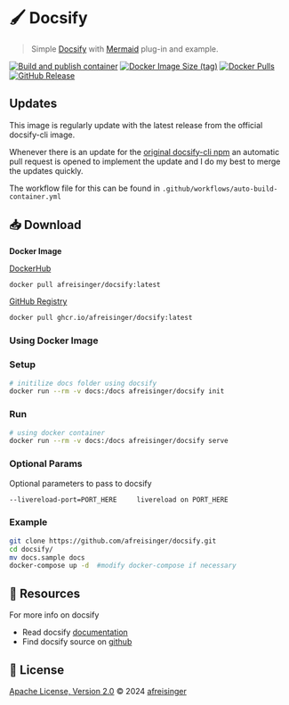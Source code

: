 # 🖌 Docsify


> Simple [Docsify](https://github.com/docsifyjs/docsify) with [Mermaid](https://mermaid.js.org/) plug-in and example.


[![Build and publish container](https://github.com/afreisinger/docsify/actions/workflows/auto-build-container.yml/badge.svg)](https://github.com/afreisinger/docsify/actions/workflows/auto-build-container.yml)
[![Docker Image Size (tag)](https://img.shields.io/docker/image-size/afreisinger/docsify/latest)](https://hub.docker.com/r/afreisinger/docsify)
[![Docker Pulls](https://img.shields.io/docker/pulls/afreisinger/docsify)](https://hub.docker.com/r/afreisinger/docsify)
[![GitHub Release](https://img.shields.io/github/v/release/afreisinger/docsify)](https://github.com/afreisinger/docsify/releases)


## Updates

This image is regularly update with the latest release from the official docsify-cli image.

Whenever there is an update for the [original docsify-cli npm](https://cli.docsifyjs.org/#/) an automatic pull request is opened to implement the update and I do my best to merge the updates quickly.

The workflow file for this can be found in `.github/workflows/auto-build-container.yml`


## 📥 Download

**Docker Image**

[DockerHub](https://hub.docker.com/r/afreisinger/docsify)

```bash
docker pull afreisinger/docsify:latest
```

[GitHub Registry](https://github.com/users/afreisinger/packages/container/package/docsify)

```bash
docker pull ghcr.io/afreisinger/docsify:latest
```

### Using Docker Image

### Setup

```bash
# initilize docs folder using docsify
docker run --rm -v docs:/docs afreisinger/docsify init
```

### Run

``` bash
# using docker container
docker run --rm -v docs:/docs afreisinger/docsify serve
```

### Optional Params

Optional parameters to pass to docsify

```bash
--livereload-port=PORT_HERE     livereload on PORT_HERE
```


### Example

```bash
git clone https://github.com/afreisinger/docsify.git
cd docsify/
mv docs.sample docs
docker-compose up -d  #modify docker-compose if necessary
```


## 📖 Resources

For more info on docsify

- Read docsify [documentation](https://docsify.js.org/#/?id=docsify)
- Find docsify source on [github](https://github.com/docsifyjs/docsify)


## 📄 License

[Apache License, Version 2.0](https://github.com/afreisinger/docsify/blob/main/LICENSE) © 2024 [afreisinger](https://github.com/afreisinger)
